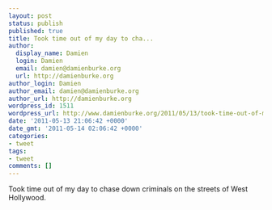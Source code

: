 ```yaml
---
layout: post
status: publish
published: true
title: Took time out of my day to cha...
author:
  display_name: Damien
  login: Damien
  email: damien@damienburke.org
  url: http://damienburke.org
author_login: Damien
author_email: damien@damienburke.org
author_url: http://damienburke.org
wordpress_id: 1511
wordpress_url: http://www.damienburke.org/2011/05/13/took-time-out-of-my-day-to-cha-2/
date: '2011-05-13 21:06:42 +0000'
date_gmt: '2011-05-14 02:06:42 +0000'
categories:
- tweet
tags:
- tweet
comments: []
---
```

<p>Took time out of my day to chase down criminals on the streets of West Hollywood.</p>
